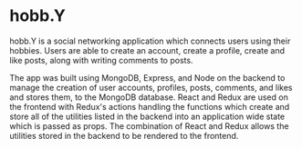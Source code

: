 # hobb.Y
 hobb.Y is a  social networking application which connects users using their hobbies. Users are able to create an account, create a profile,
 create and like posts, along with writing comments to posts.
 
 The app was built using MongoDB, Express, and Node on the backend to manage the creation of user accounts, profiles, posts, comments, and likes
 and stores them, to the MongoDB database. React and Redux are used on the frontend with Redux's actions handling the functions which create and store all
 of the utilities listed in the backend into an application wide state which is passed as props. The combination of React and Redux allows the utilities 
 stored in the backend to be rendered to the frontend. 
